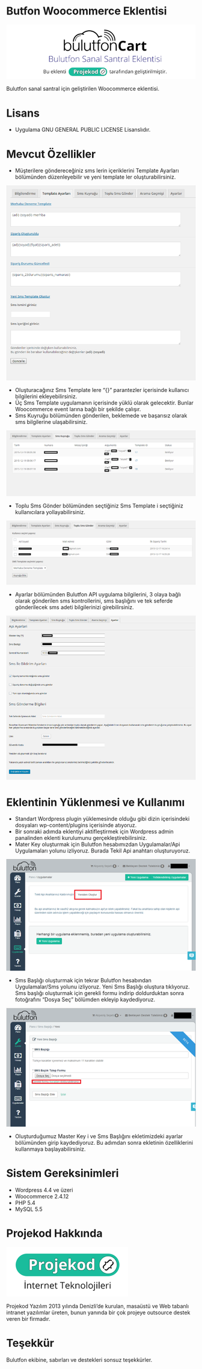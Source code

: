 Butfon Woocommerce Eklentisi
===

![Bulutfon Banner](https://github.com/Projekod/Bulutfon-WooCommerce-Eklentisi/blob/master/document/projekod.png)

Bulutfon sanal santral için geliştirilen Woocommerce eklentisi.

Lisans
===

* Uygulama GNU GENERAL PUBLIC LICENSE Lisanslıdır.

Mevcut Özellikler
===
* Müşterilere göndereceğiniz sms lerin içeriklerini Template Ayarları bölümünden düzenleyebilir ve yeni template ler oluşturabilirsiniz.

![Sms Template](https://github.com/Projekod/Bulutfon-WooCommerce-Eklentisi/blob/master/document/template_ayarlari.PNG)

* Oluşturacağınız Sms Template lere “{}” parantezler içerisinde kullanıcı bilgilerini ekleyebilirsiniz.
* Üç Sms Template uygulamanın içerisinde yüklü olarak gelecektir. Bunlar Woocommerce event larına bağlı bir şekilde çalışır.
* Sms Kuyruğu bölümünden gönderilen, beklemede ve başarısız olarak sms bilgilerine ulaşabilirsiniz.

![Sms Kuyruğu](https://github.com/Projekod/Bulutfon-WooCommerce-Eklentisi/blob/master/document/sms_kurugu.PNG)

* Toplu Sms Gönder bölümünden seçtiğiniz Sms Template i seçtiğiniz kullanıcılara yollayabilirsiniz.

![Toplu Sms](https://github.com/Projekod/Bulutfon-WooCommerce-Eklentisi/blob/master/document/toplu_sms.PNG)

* Ayarlar bölümünden Bulutfon API uygulama bilgilerini, 3 olaya bağlı olarak gönderilen sms kontrollerini, sms başlığını ve tek seferde gönderilecek sms adeti bilgilerinizi girebilirsiniz.

![Ayarlar](https://github.com/Projekod/Bulutfon-WooCommerce-Eklentisi/blob/master/document/ayarlar.PNG)

Eklentinin Yüklenmesi ve Kullanımı
===
* Standart Wordpress plugin yüklemesinde olduğu gibi dizin içerisindeki dosyaları wp-content/plugins içerisinde atıyoruz.
* Bir sonraki adımda eklentiyi aktifleştirmek için Wordpress admin panalinden eklenti kurulumunu gerçekleştirebilirsiniz.
* Mater Key oluşturmak için Bulutfon hesabımızdan Uygulamalar/Api Uygulamaları yolunu izliyoruz. Burada Tekil Api anahtarı oluşturuyoruz.

![step](https://github.com/Projekod/Bulutfon-WooCommerce-Eklentisi/blob/master/document/b1.png)

* Sms Başlığı oluşturmak için tekrar Bulutfon hesabından Uygulamalar/Sms yolunu izliyoruz. Yeni Sms Başlığı oluştura tıklıyoruz. Sms başlığı oluşturmak için gerekli formu indirip doldurduktan sonra fotoğrafını “Dosya Seç” bölümden ekleyip kaydediyoruz.

![step](https://github.com/Projekod/Bulutfon-WooCommerce-Eklentisi/blob/master/document/b2.png)

* Oluşturduğumuz Master Key i ve Sms Başlığını ekletimizdeki ayarlar bölümünden girip kaydediyoruz. Bu adımdan sonra ekletinin özelliklerini kullanmaya başlayabilirsiniz.

Sistem Gereksinimleri
===
* Wordpress 4.4 ve üzeri
* Woocommerce 2.4.12
* PHP 5.4
* MySQL 5.5 

Projekod Hakkında
===

![Projekod Logo](https://github.com/Projekod/Bulutfon-WooCommerce-Eklentisi/blob/master/document/projekod_k.png)

Projekod Yazılım 2013 yılında Denizli’de kurulan, masaüstü ve Web tabanlı intranet yazılımlar üreten, bunun yanında bir çok projeye outsource destek veren bir firmadır.

Teşekkür
===
Bulutfon ekibine, sabırları ve destekleri sonsuz teşekkürler. 
